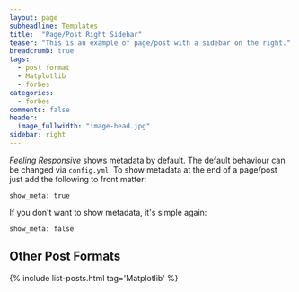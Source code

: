 ```yaml
---
layout: page
subheadline: Templates
title:  "Page/Post Right Sidebar"
teaser: "This is an example of page/post with a sidebar on the right."
breadcrumb: true
tags:
  - post format
  - Matplotlib
  - forbes
categories:
  - forbes
comments: false
header:
  image_fullwidth: "image-head.jpg"
sidebar: right
---
```

*Feeling Responsive* shows metadata by default. The default behaviour can be changed via `config.yml`. To show metadata at the end of a page/post just add the following to front matter:
<!--more-->

~~~
show_meta: true
~~~

If you don't want to show metadata, it's simple again:

~~~
show_meta: false
~~~


## Other Post Formats
<!-- {: .t60 } -->
{% include list-posts.html tag='Matplotlib' %}
